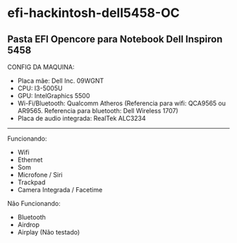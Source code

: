 # efi-hackintosh-dell5458-OC
Pasta EFI Opencore para Notebook Dell Inspiron 5458
----------------------------------------------------

CONFIG DA MAQUINA:

- Placa mãe: Dell Inc. 09WGNT 
- CPU: I3-5005U 
- GPU: IntelGraphics 5500 
- Wi-Fi/Bluetooth: Qualcomm Atheros 
(Referencia para wifi: QCA9565 ou AR9565. Referencia para bluetooth: Dell Wireless 1707)
- Placa de audio integrada: RealTek ALC3234

-----------------------------------------------------
Funcionando:

- Wifi
- Ethernet
- Som 
- Microfone / Siri
- Trackpad
- Camera Integrada / Facetime


Não Funcionando:
- Bluetooth
- Airdrop
- Airplay (Não testado)
